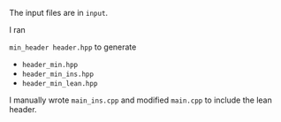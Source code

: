 
The input files are in `input`.

I ran 

`min_header header.hpp` to generate

- `header_min.hpp`
- `header_min_ins.hpp`
- `header_min_lean.hpp`

I manually wrote `main_ins.cpp` and modified `main.cpp` to include the lean header.
